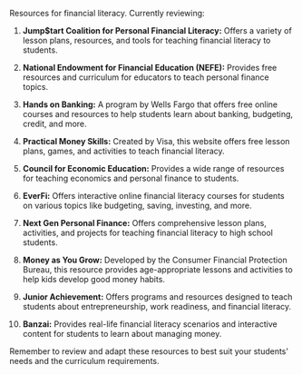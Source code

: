 Resources for financial literacy. Currently reviewing:

1. **Jump$tart Coalition for Personal Financial Literacy:** Offers a variety of lesson plans, resources, and tools for teaching financial literacy to students.

2. **National Endowment for Financial Education (NEFE):** Provides free resources and curriculum for educators to teach personal finance topics.

3. **Hands on Banking:** A program by Wells Fargo that offers free online courses and resources to help students learn about banking, budgeting, credit, and more.

4. **Practical Money Skills:** Created by Visa, this website offers free lesson plans, games, and activities to teach financial literacy.

5. **Council for Economic Education:** Provides a wide range of resources for teaching economics and personal finance to students.

6. **EverFi:** Offers interactive online financial literacy courses for students on various topics like budgeting, saving, investing, and more.

7. **Next Gen Personal Finance:** Offers comprehensive lesson plans, activities, and projects for teaching financial literacy to high school students.

8. **Money as You Grow:** Developed by the Consumer Financial Protection Bureau, this resource provides age-appropriate lessons and activities to help kids develop good money habits.

9. **Junior Achievement:** Offers programs and resources designed to teach students about entrepreneurship, work readiness, and financial literacy.

10. **Banzai:** Provides real-life financial literacy scenarios and interactive content for students to learn about managing money.

Remember to review and adapt these resources to best suit your students' needs and the curriculum requirements.